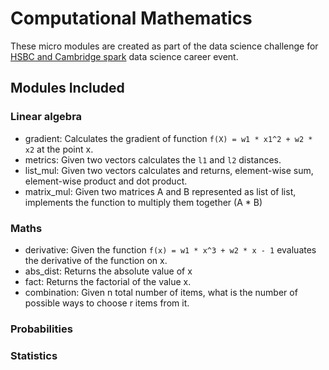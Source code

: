 # Computational Mathematics

These micro modules are created as part of the data science challenge for [HSBC and Cambridge spark](https://cambridgespark.com/hsbc-student-events-case-study/) data science career event. 

## Modules Included 

### Linear algebra
- gradient: Calculates the gradient of function `f(X) = w1 * x1^2 + w2 * x2` at the point x.
- metrics: Given two vectors calculates the `l1` and `l2` distances. 
- list_mul: Given two vectors calculates and returns, element-wise sum, element-wise product and dot product.
- matrix_mul: Given two matrices A and B represented as list of list, implements the function to multiply them together (A * B)

### Maths 
- derivative: Given the function `f(x) = w1 * x^3 + w2 * x - 1` evaluates the derivative of the function on x.
- abs_dist: Returns the absolute value of x
- fact: Returns the factorial of the value x.
- combination: Given n total number of items, what is the number of possible ways to choose r items from it.
### Probabilities
### Statistics